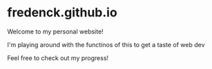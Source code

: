 # fredenck.github.io

Welcome to my personal website!

I'm playing around with the functinos of this to get a taste of web dev

Feel free to check out my progress!
